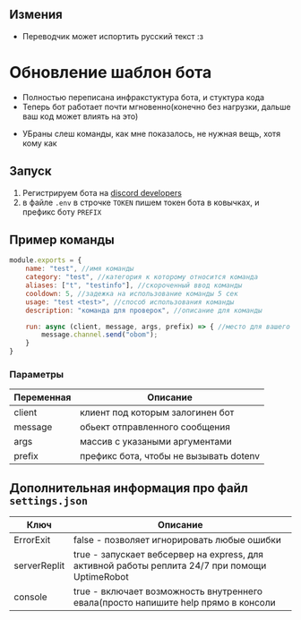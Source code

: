## Измения ###
  * Переводчик может испортить русский текст :з
  # Обновление шаблон бота
  + Полностью переписана инфракстуктура бота, и стуктура кода
  + Теперь бот работает почти мгновенно(конечно без нагрузки, дальше ваш код может влиять на это)
  - УБраны слеш команды, как мне показалось, не нужная вещь, хотя кому как

## Запуск
  1. Регистрируем бота на [discord developers](https://discord.com/developers/applications) 
  2. в файле `.env` в строчке `TOKEN` пишем токен бота в ковычках, и префикс боту `PREFIX`

## Пример команды
```js
module.exports = {
    name: "test", //имя команды
    category: "test", //категория к которому относится команда
    aliases: ["t", "testinfo"], //скороченный ввод команды
    cooldown: 5, //задежка на использование команды 5 сек
    usage: "test <test>", //способ использования команды
    description: "команда для проверок", //описание для команды

    run: async (client, message, args, prefix) => { //место для вашего кода :з
        message.channel.send("obom");
    }
}
```

### Параметры ###
| Переменная | Описание                                  |
| ---------- | ----------------------------------------- |
| client     | клиент под которым залогинен бот          |
| message    | обьект отправленного сообщения            |
| args       | массив с указаными аргументами            |
| prefix     | префикс бота, чтобы не вызывать dotenv    |

## Дополнительная информация про файл `settings.json`

| Ключ         | Описание                                                                                       |
| ------------ | ---------------------------------------------------------------------------------------------- |
| ErrorExit    | false - позволяет игнорировать любые ошибки                                                    |
| serverReplit | true - запускает вебсервер на express, для активной работы реплита 24/7 при помощи UptimeRobot |
| console      | true - включает возможность внутреннего евала(просто напишите help прямо в консоли             |